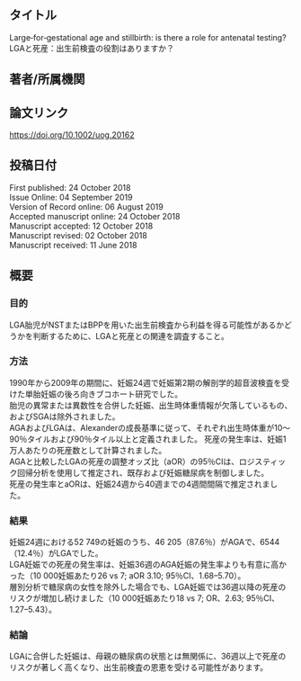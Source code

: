 ## タイトル
Large‐for‐gestational age and stillbirth: is there a role for antenatal testing?  
LGAと死産：出生前検査の役割はありますか？

## 著者/所属機関

## 論文リンク
https://doi.org/10.1002/uog.20162

## 投稿日付
First published: 24 October 2018  
Issue Online: 04 September 2019  
Version of Record online: 06 August 2019  
Accepted manuscript online: 24 October 2018  
Manuscript accepted: 12 October 2018  
Manuscript revised: 02 October 2018  
Manuscript received: 11 June 2018

## 概要
### 目的
LGA胎児がNSTまたはBPPを用いた出生前検査から利益を得る可能性があるかどうかを判断するために、LGAと死産との関連を調査すること。

### 方法
1990年から2009年の期間に、妊娠24週で妊娠第2期の解剖学的超音波検査を受けた単胎妊娠の後ろ向きブコホート研究でした。  
胎児の異常または異数性を合併した妊娠、出生時体重情報が欠落しているもの、およびSGAは除外されました。  
AGAおよびLGAは、Alexanderの成長基準に従って、それぞれ出生時体重が10～90％タイルおよび90％タイル以上と定義されました。
死産の発生率は、妊娠1万人あたりの死産数として計算されました。  
AGAと比較したLGAの死産の調整オッズ比（aOR）の95％CIは、ロジスティック回帰分析を使用して推定され、既存および妊娠糖尿病を制御しました。  
死産の発生率とaORは、妊娠24週から40週までの4週間間隔で推定されました。

### 結果
妊娠24週における52 749の妊娠のうち、46 205（87.6％）がAGAで、6544（12.4％）がLGAでした。  
LGA妊娠での死産の発生率は、妊娠36週のAGA妊娠の発生率よりも有意に高かった（10 000妊娠あたり26 vs 7; aOR 3.10; 95％CI、1.68–5.70）。  
層別分析で糖尿病の女性を除外した場合でも、LGA妊娠では36週以降の死産のリスクが増加し続けました（10 000妊娠あたり18 vs 7; OR、2.63; 95％CI、1.27–5.43）。

### 結論
LGAに合併した妊娠は、母親の糖尿病の状態とは無関係に、36週以上で死産のリスクが著しく高くなり、出生前検査の恩恵を受ける可能性があります。
